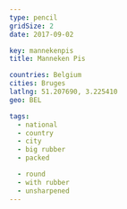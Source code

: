 ```yaml
---
type: pencil
gridSize: 2
date: 2017-09-02

key: mannekenpis
title: Manneken Pis

countries: Belgium
cities: Bruges
latlng: 51.207690, 3.225410
geo: BEL

tags:
  - national
  - country
  - city
  - big rubber
  - packed

  - round
  - with rubber
  - unsharpened
---
```

